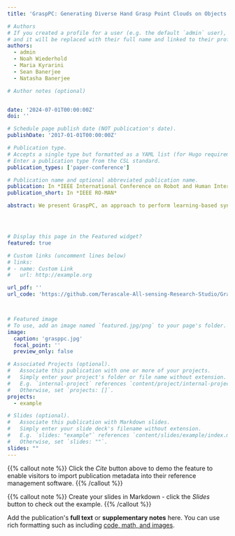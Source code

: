 ```yaml
---
title: 'GraspPC: Generating Diverse Hand Grasp Point Clouds on Objects'

# Authors
# If you created a profile for a user (e.g. the default `admin` user), write the username (folder name) here
# and it will be replaced with their full name and linked to their profile.
authors:
  - admin
  - Noah Wiederhold
  - Maria Kyrarini
  - Sean Banerjee
  - Natasha Banerjee

# Author notes (optional)


date: '2024-07-01T00:00:00Z'
doi: ''

# Schedule page publish date (NOT publication's date).
publishDate: '2017-01-01T00:00:00Z'

# Publication type.
# Accepts a single type but formatted as a YAML list (for Hugo requirements).
# Enter a publication type from the CSL standard.
publication_types: ['paper-conference']

# Publication name and optional abbreviated publication name.
publication: In *IEEE International Conference on Robot and Human Interactive Communication*
publication_short: In *IEEE RO-MAN*

abstract: We present GraspPC, an approach to perform learning-based synthesis of multiple human hand grasps as point clouds from point clouds of objects. GraspPC benefits human-robot handover approaches by providing hypotheses of human grasp on objects to inform robotic manipulation algorithms on how to bias robotic grasp for safe handover. Existing learning-based approaches to conduct hand grasp prediction require datasets to contain annotated articulated hand models, making them difficult to train on datasets that lack hand model annotations. GraspPC treats the problem of hand point cloud generation from object point clouds as a set-to-set translation problem. We contribute a Transformer architecture to synthesize point clouds via GraspPC. To generate diverse hand grasps, we generate multiple object-dependent queries and train the network using a winner-takes-gradient strategy. We show results of diverse grasps by training and testing on a variety of real-world datasets. We demonstrate how human grasps generated by GraspPC can be used to filter robotic grasp candidates to inform human-robot handover. 




# Display this page in the Featured widget?
featured: true

# Custom links (uncomment lines below)
# links:
# - name: Custom Link
#   url: http://example.org

url_pdf: ''
url_code: 'https://github.com/Terascale-All-sensing-Research-Studio/GraspPC'



# Featured image
# To use, add an image named `featured.jpg/png` to your page's folder.
image:
  caption: 'grasppc.jpg'
  focal_point: ''
  preview_only: false

# Associated Projects (optional).
#   Associate this publication with one or more of your projects.
#   Simply enter your project's folder or file name without extension.
#   E.g. `internal-project` references `content/project/internal-project/index.md`.
#   Otherwise, set `projects: []`.
projects:
  - example

# Slides (optional).
#   Associate this publication with Markdown slides.
#   Simply enter your slide deck's filename without extension.
#   E.g. `slides: "example"` references `content/slides/example/index.md`.
#   Otherwise, set `slides: ""`.
slides: ""
---
```


{{% callout note %}}
Click the _Cite_ button above to demo the feature to enable visitors to import publication metadata into their reference management software.
{{% /callout %}}

{{% callout note %}}
Create your slides in Markdown - click the _Slides_ button to check out the example.
{{% /callout %}}

Add the publication's **full text** or **supplementary notes** here. You can use rich formatting such as including [code, math, and images](https://docs.hugoblox.com/content/writing-markdown-latex/).
